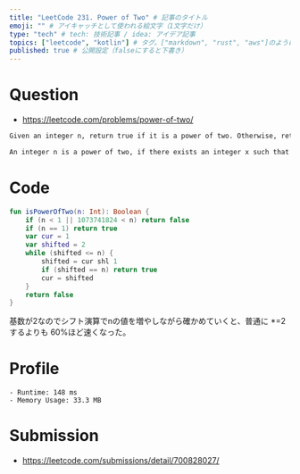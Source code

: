 ```yaml
---
title: "LeetCode 231. Power of Two" # 記事のタイトル
emoji: "" # アイキャッチとして使われる絵文字（1文字だけ）
type: "tech" # tech: 技術記事 / idea: アイデア記事
topics: ["leetcode", "kotlin"] # タグ。["markdown", "rust", "aws"]のように指定する
published: true # 公開設定（falseにすると下書き）
---
```


# Question

- https://leetcode.com/problems/power-of-two/

~~~txt
Given an integer n, return true if it is a power of two. Otherwise, return false.

An integer n is a power of two, if there exists an integer x such that n == 2^x.
~~~

# Code

~~~kotlin
fun isPowerOfTwo(n: Int): Boolean {
    if (n < 1 || 1073741824 < n) return false
    if (n == 1) return true
    var cur = 1
    var shifted = 2
    while (shifted <= n) {
        shifted = cur shl 1
        if (shifted == n) return true
        cur = shifted
    }
    return false
}
~~~

基数が2なのでシフト演算でnの値を増やしながら確かめていくと、普通に *=2するよりも 60%ほど速くなった。

# Profile
    - Runtime: 148 ms
    - Memory Usage: 33.3 MB

# Submission
- https://leetcode.com/submissions/detail/700828027/
